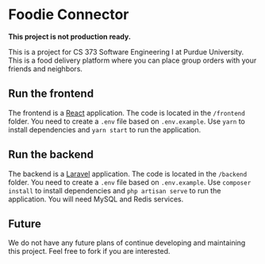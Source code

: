 # Foodie Connector

**This project is not production ready.**

This is a project for CS 373 Software Engineering I at Purdue University. This is a food delivery platform where you can place group orders with your friends and neighbors.

## Run the frontend

The frontend is a [React](https://reactjs.org/) application. The code is located in the `/frontend` folder. You need to create a `.env` file based on `.env.example`. Use `yarn` to install dependencies and `yarn start` to run the application.

## Run the backend

The backend is a [Laravel](https://laravel.com/) application. The code is located in the `/backend` folder. You need to create a `.env` file based on `.env.example`. Use `composer install` to install dependencies and `php artisan serve` to run the application. You will need MySQL and Redis services.

## Future

We do not have any future plans of continue developing and maintaining this project. Feel free to fork if you are interested.
